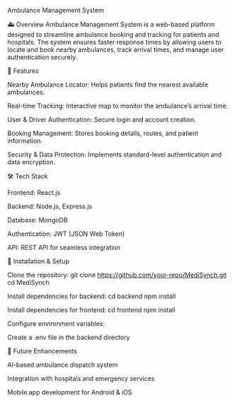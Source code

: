 Ambulance Management System

🚑 Overview
Ambulance Management System is a web-based platform designed to streamline ambulance booking and tracking for patients and hospitals. The system ensures faster response times by allowing users to locate and book nearby ambulances, track arrival times, and manage user authentication securely.

📌 Features

Nearby Ambulance Locator: Helps patients find the nearest available ambulances.

Real-time Tracking: Interactive map to monitor the ambulance’s arrival time.

User & Driver Authentication: Secure login and account creation.

Booking Management: Stores booking details, routes, and patient information.

Security & Data Protection: Implements standard-level authentication and data encryption.

🛠 Tech Stack

Frontend: React.js

Backend: Node.js, Express.js

Database: MongoDB

Authentication: JWT (JSON Web Token)

API: REST API for seamless integration


🚀 Installation & Setup

Clone the repository: git clone https://github.com/your-repo/MediSynch.git
cd MediSynch

Install dependencies for backend: cd backend
npm install

Install dependencies for frontend: cd frontend
npm install

Configure environment variables:

Create a .env file in the backend directory

📌 Future Enhancements

AI-based ambulance dispatch system

Integration with hospitals and emergency services

Mobile app development for Android & iOS









